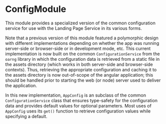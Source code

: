 # ConfigModule

This module provides a specialized version of the common configuration
service for use with the Landing Page Service in its various forms.

Note that a previous version of this module featured a polymorphic
design with different implementations depending on whether the app was
running server-side or browser-side or in development mode, etc.  This
current implementation is now built on the common
`ConfigurationService` from the `oarng` library in which the
configuration data is retrieved from a static file in the assets
directory (which works in both server-side and browser-side
contexts).  Thus, retrieving the appropriate configuration and caching
it to the assets directory is now out-of-scope of the angular
application; this should be handled prior to starting the web (or
node) server used to deliver the application.

In this new implementation, `AppConfig` is an subclass of the common
`ConfigurationService` class that ensures type-safety for the
configuration data and provides default values for optional
parameters.  Most uses of `AppConfig` uses its `get()` function to
retrieve configuration values while specifying a default.  

